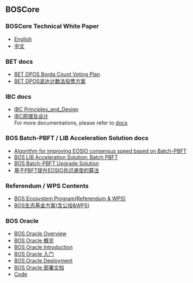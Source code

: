 BOSCore
------

### BOSCore Technical White Paper
* [English](BOSCoreTechnicalWhitePaper.md)
* [中文](BOSCoreTechnicalWhitePaper_zh.md) 

### BET docs
* [BET DPOS Borda Count Voting Plan](BET/BET_DPOS_Borda_Count_Voting_Plan.md)  
* [BET DPOS波达计数法投票方案](BET/BET_DPOS波达计数法投票方案.md)  

### IBC docs
* [IBC Principles_and_Design](IBC/EOSIO_IBC_Priciple_and_Design.md)  
* [IBC原理及设计](IBC/EOSIO_IBC_Priciple_and_Design_zh.md)  
For more documentations, please refer to [docs](https://github.com/boscore/ibc_contracts/tree/master/docs)

### BOS Batch-PBFT / LIB Acceleration Solution docs
* [Algorithm for improving EOSIO consensus speed based on Batch-PBFT](LIB/Algorithm_for_improving_EOSIO_consensus_speed_based_on_Batch-PBFT.md)
* [BOS LIB Acceleration Solution: Batch PBFT](LIB/BOS_Batch_PBFT_I.md)
* [BOS Batch-PBFT Upgrade Solution](LIB/BOS_Batch_PBFT_II.md)
* [基于PBFT提升EOSIO共识速度的算法](LIB/基于PBFT提升EOSIO共识速度的算法.md)

### Referendum / WPS Contents
* [BOS Ecosystem Program(Referendum & WPS)](Referendum_WPS/BOS%20Ecosystem%20Program(Referendum%20%26%20WPS).md)
* [BOS生态基金方案(含公投&WPS)](Referendum_WPS/BOS%E7%94%9F%E6%80%81%E5%9F%BA%E9%87%91%E6%96%B9%E6%A1%88(%E5%90%AB%E5%85%AC%E6%8A%95%26WPS).md)

### BOS Oracle

* [BOS Oracle Overview](https://github.com/boscore/bos.contracts/blob/master/contracts/bos.oracle/README.md)
* [BOS Oracle 概览](https://github.com/boscore/bos.contracts/blob/master/contracts/bos.oracle/README_CN.md)
* [BOS Oracle Introduction](Oracle/BOS_Oracle_Introduction.md) 
* [BOS Oracle 入门](Oracle/BOS_Oracle_入门.md)
* [BOS Oracle Deployment](Oracle/BOS_Oracle_Deployment.md)
* [BOS Oracle 部署文档](Oracle/BOS_Oracle_部署文档.md)
* [Code](https://github.com/boscore/bos.contracts/tree/master/contracts/bos.oracle)

